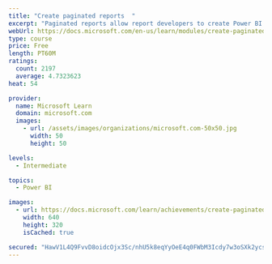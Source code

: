 ```yaml
---
title: "Create paginated reports  "
excerpt: "Paginated reports allow report developers to create Power BI artifacts that have tightly controlled rendering requirements. Paginated reports are ideal for creating sales invoices, receipts, purchase orders, and tabular data. This module will teach you how to create reports, add parameters, and work with tables and charts in paginated reports."
webUrl: https://docs.microsoft.com/en-us/learn/modules/create-paginated-reports-power-bi/
type: course
price: Free
length: PT60M
ratings:
  count: 2197
  average: 4.7323623
heat: 54

provider:
  name: Microsoft Learn
  domain: microsoft.com
  images:
    - url: /assets/images/organizations/microsoft.com-50x50.jpg
      width: 50
      height: 50

levels:
  - Intermediate

topics:
  - Power BI

images:
  - url: https://docs.microsoft.com/learn/achievements/create-paginated-reports-power-bi-social.png
    width: 640
    height: 320
    isCached: true

secured: "HawV1L4Q9FvvD8oidcOjx3Sc/nhU5k8eqYyOeE4q0FWbM3Icdy7w3oSXk2ycsf5rU1P9G8haXOyI8BQ9Cv9hY0dpUchM4qFgxlb3NDX7oIOo31c1k4zYRumvRyp6XGGtdFDfx57/jGWi06oIkkDqLeQRcmdIYCKj/Cr80dpS6jx/vWhjg/FDLJ61D4cj+1ngX6NBD3NAw43dR5ofmvA1kO/ylELp4vnCbbxDDOW4a38GgNFDqv3MwPCEkx0L0DkKhlpwPSqrX6D3I5GgfWNS0/lSLkQcY49K9/pfHG3S5sdsUj6h8844wQgGbYbZlm6SGXWSvT2w1PysuZi4HsJVRCAv5XBhWjtLARjQ2FbNjBQdbv70d/+0QYh2WBdOPhiBM0t5jDBQ802MaQC/3xdr5f6GjWE8g8ojCNl+v0qF+Ts=;qca9vRo7UaLJmhTw1meVQA=="
---
```


